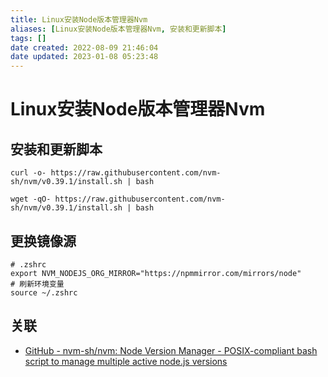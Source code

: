 ```yaml
---
title: Linux安装Node版本管理器Nvm
aliases: [Linux安装Node版本管理器Nvm, 安装和更新脚本]
tags: []
date created: 2022-08-09 21:46:04
date updated: 2023-01-08 05:23:48
---
```


# Linux安装Node版本管理器Nvm

## 安装和更新脚本

```shell
curl -o- https://raw.githubusercontent.com/nvm-sh/nvm/v0.39.1/install.sh | bash

wget -qO- https://raw.githubusercontent.com/nvm-sh/nvm/v0.39.1/install.sh | bash
```

## 更换镜像源

```shell
# .zshrc
export NVM_NODEJS_ORG_MIRROR="https://npmmirror.com/mirrors/node"
# 刷新环境变量
source ~/.zshrc

```

## 关联

- [GitHub - nvm-sh/nvm: Node Version Manager - POSIX-compliant bash script to manage multiple active node.js versions](https://github.com/nvm-sh/nvm)
